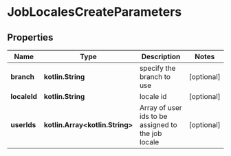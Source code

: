 
# JobLocalesCreateParameters

## Properties
Name | Type | Description | Notes
------------ | ------------- | ------------- | -------------
**branch** | **kotlin.String** | specify the branch to use |  [optional]
**localeId** | **kotlin.String** | locale id |  [optional]
**userIds** | **kotlin.Array&lt;kotlin.String&gt;** | Array of user ids to be assigned to the job locale |  [optional]



